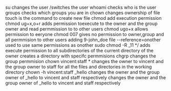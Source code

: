su changes the user /switches the user
whoami checks who is the user
groups checks which groups you are in
chown changes ownership of file
touch is the command to create new file
chmod add execution permission
chmod ug+x,o+r adds permission toexecute to the owner and the group owner and read permmission to to other users
chmod ugo+x allows permission to eeryone
chmod 007 gives no permission to owner,group and all permmision to other users
adding 9-john_doe file
--reference=onother used to use same permissions as onother
 sudo chmod -R _11 */ adds execute permission to all subdirectories of the current directory of the owner
creates a directory with specifc permmisions
chgrp changes the group permmision
chown vincent:staff * changes the owner to vincent and the group owner to staff for all the files and directories in the working directory
chown -h vincent:staff _hello changes the owner and the group owner of _hello to vincent and staff respectively
changes the owner and the group owner of _hello to vincent and staff respectively

